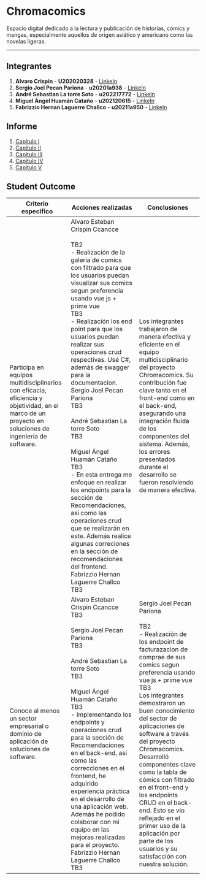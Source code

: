# Chromacomics
Espacio digital dedicado a la lectura y publicación de historias, cómics y mangas, especialmente aquellos de origen asiático y americano como las novelas ligeras.
***

## Integrantes
1. **Alvaro Crispin** - **U202020328** - [LinkeIn](https://www.linkedin.com/in/alvaro-crispin/ "LinkedIn" )
2. **Sergio Joel Pecan Pariona** - **u20201a938** - [LinkeIn](https://www.linkedin.com/in/sergio-joel-pecan-pariona-891793302/ "LinkedIn" )
3. **André Sebastian La torre Soto** - **u202217772** - [LinkeIn](https://www.linkedin.com/in/usuario/ "LinkedIn" )
4. **Miguel Ángel Huamán Cataño** - **u202120615** - [LinkeIn](https://www.linkedin.com/in/usuario/ "LinkedIn" )
5. **Fabrizzio Hernan Laguerre Challco** - **u20211a950** - [LinkeIn](https://www.linkedin.com/in/usuario/ "LinkedIn" )

## Informe
1. [Capitulo I](Informe/Capitulo%20I/Capitulo_I.md)
2. [Capitulo II](Informe/Capitulo%20II/Capitulo_II.md)
3. [Capitulo III](Informe/Capitulo%20III/Capitulo_III.md)
4. [Capitulo IV](Informe/Capitulo%20IV/Capitulo_IV.md)
5. [Capitulo V](Informe/Capitulo%20V/Capitulo_V.md)

## Student Outcome

| Criterio específico                                                                                                                                  | Acciones realizadas                                                                                                                                                                                                                                                                                                                                                                                                                                                                                                                      | Conclusiones                                                                                                                                                                                                                                                                                                                                                            |
|------------------------------------------------------------------------------------------------------------------------------------------------------|------------------------------------------------------------------------------------------------------------------------------------------------------------------------------------------------------------------------------------------------------------------------------------------------------------------------------------------------------------------------------------------------------------------------------------------------------------------------------------------------------------------------------------------|-------------------------------------------------------------------------------------------------------------------------------------------------------------------------------------------------------------------------------------------------------------------------------------------------------------------------------------------------------------------------|
| Participa en equipos multidisciplinarios con eficacia, eficiencia y objetividad, en el marco de un proyecto en soluciones de ingeniería de software. | Alvaro Esteban Crispin Ccancce<br><br/>TB2<br>- Realización de la galeria de comics con filtrado para que los usuarios puedan visualizar sus comics segun preferencia usando vue js + prime vue <br>TB3<br>- Realización los end point para que los usuarios puedan realizar sus operaciones crud respectivas. Usé C#, además de swagger para la documentacion.<br>Sergio Joel Pecan Pariona<br>TB3<br><br>André Sebastian La torre Soto<br>TB3<br><br>Miguel Ángel Huamán Cataño<br>TB3<br>- En esta entrega me enfoque en realizar los endpoints para la sección de Recomendaciones, asi como las operaciones crud que se realizarán en este. Además realice algunas correciones en la sección de recomendaciones del frontend.<br>Fabrizzio Hernan Laguerre Challco<br>TB3 | Los integrantes trabajaron de manera efectiva y eficiente en el equipo multidisciplinario del proyecto Chromacomics. Su contribución fue clave tanto en el front-end como en el back-end, asegurando una integración fluida de los componentes del sistema. Además, los errores presentados durante el desarrollo se fueron resolviendo de manera efectiva.             |
| Conoce al menos un sector empresarial o dominio de aplicación de soluciones de software.                                                             | Alvaro Esteban Crispin Ccancce<br>TB3<br><br>Sergio Joel Pecan Pariona<br>TB3<br><br>André Sebastian La torre Soto<br>TB3<br><br>Miguel Ángel Huamán Cataño<br>TB3<br>- Implementando los endpoints y operaciones crud para la sección de Recomendaciones en el back-end, así como las correcciones en el frontend, he adquirido experiencia práctica en el desarrollo de una aplicación web. Además he podido colaborar con mi equipo en las mejoras realizadas para el proyecto.<br>Fabrizzio Hernan Laguerre Challco<br>TB3                                                                                                                                                                                                                                                                                                                       | Sergio Joel Pecan Pariona<br><br/>TB2<br>- Realización de los endpoint de facturazacion de comprae de sus comics segun preferencia usando vue js + prime vue <br>TB3<br>Los integrantes demostraron un buen conocimiento del sector de aplicaciones de software a través del proyecto Chromacomics. Desarrolló componentes clave como la tabla de cómics con filtrado en el front-end y los endpoints CRUD en el back-end. Esto se vio reflejado en el primer uso de la aplicación por parte de los usuarios y su satisfacción con nuestra solución. |
